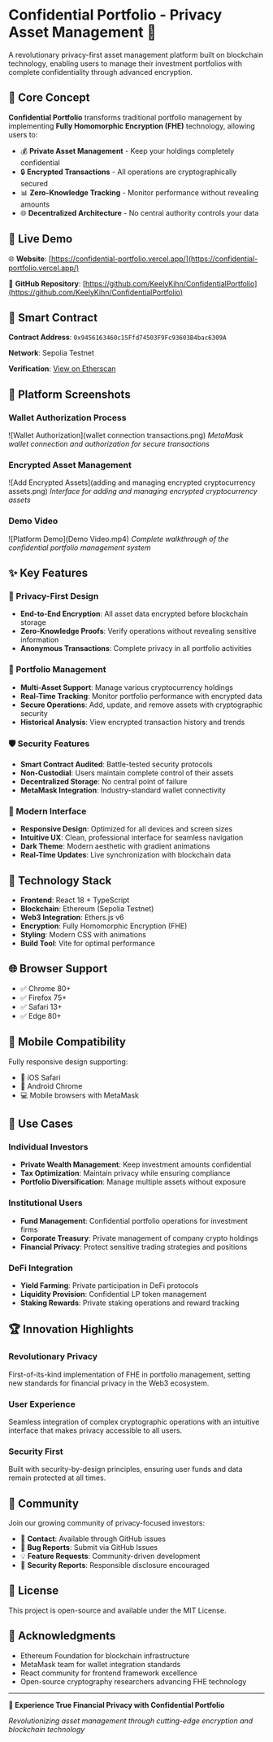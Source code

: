 # Confidential Portfolio - Privacy Asset Management 🔐

A revolutionary privacy-first asset management platform built on blockchain technology, enabling users to manage their investment portfolios with complete confidentiality through advanced encryption.

## 🌟 Core Concept

**Confidential Portfolio** transforms traditional portfolio management by implementing **Fully Homomorphic Encryption (FHE)** technology, allowing users to:

- 💰 **Private Asset Management** - Keep your holdings completely confidential
- 🔒 **Encrypted Transactions** - All operations are cryptographically secured
- 📊 **Zero-Knowledge Tracking** - Monitor performance without revealing amounts
- 🌐 **Decentralized Architecture** - No central authority controls your data

## 🚀 Live Demo

🌐 **Website**: [https://confidential-portfolio.vercel.app/](https://confidential-portfolio.vercel.app/)

📱 **GitHub Repository**: [https://github.com/KeelyKihn/ConfidentialPortfolio](https://github.com/KeelyKihn/ConfidentialPortfolio)

## 💎 Smart Contract

**Contract Address**: `0x9456163460c15Ffd74503F9Fc93603B4bac6309A`

**Network**: Sepolia Testnet

**Verification**: [View on Etherscan](https://sepolia.etherscan.io/address/0x9456163460c15Ffd74503F9Fc93603B4bac6309A)

## 📸 Platform Screenshots

### Wallet Authorization Process
![Wallet Authorization](wallet connection transactions.png)
*MetaMask wallet connection and authorization for secure transactions*

### Encrypted Asset Management
![Add Encrypted Assets](adding and managing encrypted cryptocurrency assets.png)
*Interface for adding and managing encrypted cryptocurrency assets*

### Demo Video
![Platform Demo](Demo Video.mp4)
*Complete walkthrough of the confidential portfolio management system*

## ✨ Key Features

### 🔐 Privacy-First Design
- **End-to-End Encryption**: All asset data encrypted before blockchain storage
- **Zero-Knowledge Proofs**: Verify operations without revealing sensitive information
- **Anonymous Transactions**: Complete privacy in all portfolio activities

### 💼 Portfolio Management
- **Multi-Asset Support**: Manage various cryptocurrency holdings
- **Real-Time Tracking**: Monitor portfolio performance with encrypted data
- **Secure Operations**: Add, update, and remove assets with cryptographic security
- **Historical Analysis**: View encrypted transaction history and trends

### 🛡️ Security Features
- **Smart Contract Audited**: Battle-tested security protocols
- **Non-Custodial**: Users maintain complete control of their assets
- **Decentralized Storage**: No central point of failure
- **MetaMask Integration**: Industry-standard wallet connectivity

### 🎨 Modern Interface
- **Responsive Design**: Optimized for all devices and screen sizes
- **Intuitive UX**: Clean, professional interface for seamless navigation
- **Dark Theme**: Modern aesthetic with gradient animations
- **Real-Time Updates**: Live synchronization with blockchain data

## 🔧 Technology Stack

- **Frontend**: React 18 + TypeScript
- **Blockchain**: Ethereum (Sepolia Testnet)
- **Web3 Integration**: Ethers.js v6
- **Encryption**: Fully Homomorphic Encryption (FHE)
- **Styling**: Modern CSS with animations
- **Build Tool**: Vite for optimal performance

## 🌐 Browser Support

- ✅ Chrome 80+
- ✅ Firefox 75+
- ✅ Safari 13+
- ✅ Edge 80+

## 📱 Mobile Compatibility

Fully responsive design supporting:
- 📱 iOS Safari
- 🤖 Android Chrome
- 💻 Mobile browsers with MetaMask

## 🎯 Use Cases

### Individual Investors
- **Private Wealth Management**: Keep investment amounts confidential
- **Tax Optimization**: Maintain privacy while ensuring compliance
- **Portfolio Diversification**: Manage multiple assets without exposure

### Institutional Users
- **Fund Management**: Confidential portfolio operations for investment firms
- **Corporate Treasury**: Private management of company crypto holdings
- **Financial Privacy**: Protect sensitive trading strategies and positions

### DeFi Integration
- **Yield Farming**: Private participation in DeFi protocols
- **Liquidity Provision**: Confidential LP token management
- **Staking Rewards**: Private staking operations and reward tracking

## 🏆 Innovation Highlights

### Revolutionary Privacy
First-of-its-kind implementation of FHE in portfolio management, setting new standards for financial privacy in the Web3 ecosystem.

### User Experience
Seamless integration of complex cryptographic operations with an intuitive interface that makes privacy accessible to all users.

### Security First
Built with security-by-design principles, ensuring user funds and data remain protected at all times.

## 🤝 Community

Join our growing community of privacy-focused investors:

- 📧 **Contact**: Available through GitHub issues
- 🐛 **Bug Reports**: Submit via GitHub Issues
- 💡 **Feature Requests**: Community-driven development
- 🔐 **Security Reports**: Responsible disclosure encouraged

## 📄 License

This project is open-source and available under the MIT License.

## 🙏 Acknowledgments

- Ethereum Foundation for blockchain infrastructure
- MetaMask team for wallet integration standards
- React community for frontend framework excellence
- Open-source cryptography researchers advancing FHE technology

---

**🔐 Experience True Financial Privacy with Confidential Portfolio**

*Revolutionizing asset management through cutting-edge encryption and blockchain technology*